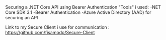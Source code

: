 Securing a .NET Core API using Bearer Authentication
"Tools" i used: 
-NET Core SDK 3.1
-Bearer Authentication
-Azure Active Directory (AAD) for securing an API

Link to my Secure Client i use for communication : https://github.com/fisamodo/Secure-Client
